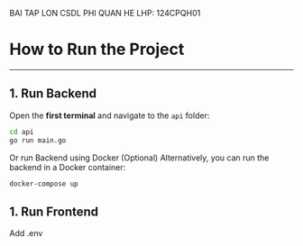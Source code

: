 BAI TAP LON CSDL PHI QUAN HE
LHP: 124CPQH01


# **How to Run the Project**

---

## **1. Run Backend**
Open the **first terminal** and navigate to the `api` folder:

```bash
cd api
go run main.go
```
Or run Backend using Docker (Optional)
Alternatively, you can run the backend in a Docker container:
```bash
docker-compose up
```

## **1. Run Frontend**

Add .env